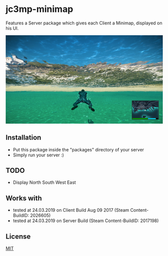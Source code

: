 # jc3mp-minimap
Features a Server package which gives each Client a Minimap, displayed on his UI.

![Image of the Minimap](https://raw.githubusercontent.com/derbl4ck/derbl4ck.github.com/master/jc3mp-minimap.png)

## Installation

  - Put this package inside the "packages" directory of your server
  - Simply run your server :)

## TODO

  - Display North South West East
  
## Works with

  - tested at 24.03.2019 on Client Build Aug 09 2017 (Steam Content-BuildID: 2026605)
  - tested at 24.03.2019 on Server Build (Steam Content-BuildID: 2017198)

## License

[MIT](http://opensource.org/licenses/MIT)
